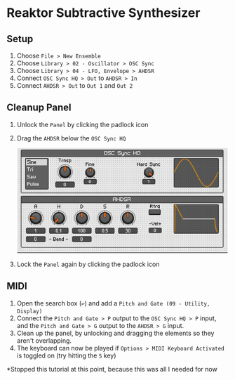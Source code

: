 # Reaktor Subtractive Synthesizer

## Setup

1. Choose `File > New Ensemble`
2. Choose `Library > 02 - Oscillator > OSC Sync`
3. Choose `Library > 04 - LFO, Envelope > AHDSR`
4. Connect `OSC Sync HQ > Out` to `AHDSR > In`
5. Connect `AHDSR > Out` to `Out 1` and `Out 2`

## Cleanup Panel

1. Unlock the `Panel` by clicking the padlock icon
2. Drag the `AHDSR` below the `OSC Sync HQ`

    ![Panel](assets/reaktor-subtractive-synthesizer-panel.png)

3. Lock the `Panel` again by clicking the padlock icon

## MIDI

1. Open the search box (`↩`) and add a `Pitch and Gate (09 - Utility, Display)`
2. Connect the `Pitch and Gate > P` output to the `OSC Sync HQ > P` input, and the `Pitch and Gate > G` output to the `AHDSR > G` input.
3. Clean up the panel, by unlocking and dragging the elements so they aren't overlapping.
4. The keyboard can now be played if `Options > MIDI Keyboard Activated` is toggled on (try hitting the `S` key)

*Stopped this tutorial at this point, because this was all I needed for now
